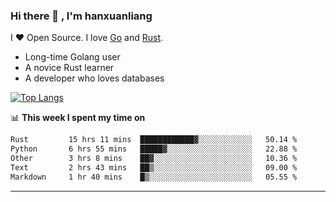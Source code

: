 ### Hi there 👋 , I'm hanxuanliang

<!--
**hanxuanliang/hanxuanliang** is a ✨ _special_ ✨ repository because its `README.md` (this file) appears on your GitHub profile.

Here are some ideas to get you started:

- 🔭 I’m currently working on ...
- 🌱 I’m currently learning ...
- 👯 I’m looking to collaborate on ...
- 🤔 I’m looking for help with ...
- 💬 Ask me about ...
- 📫 How to reach me: ...
- 😄 Pronouns: ...
- ⚡ Fun fact: ...
-->
I ❤ Open Source. I love [Go](https://golang.org) and [Rust](https://www.rust-lang.org/zh-CN/).

* Long-time Golang user
* A novice Rust learner
* A developer who loves databases

[![Top Langs](https://github-readme-stats.vercel.app/api?username=hanxuanliang&show_icons=true&count_private=true&line_height=40)](https://github.com/anuraghazra/github-readme-stats)

📊 **This week I spent my time on**
<!--START_SECTION:waka-->

```txt
Rust         15 hrs 11 mins  ████████████▓░░░░░░░░░░░░   50.14 %
Python       6 hrs 55 mins   █████▓░░░░░░░░░░░░░░░░░░░   22.88 %
Other        3 hrs 8 mins    ██▓░░░░░░░░░░░░░░░░░░░░░░   10.36 %
Text         2 hrs 43 mins   ██▒░░░░░░░░░░░░░░░░░░░░░░   09.00 %
Markdown     1 hr 40 mins    █▒░░░░░░░░░░░░░░░░░░░░░░░   05.55 %
```

<!--END_SECTION:waka-->

***
